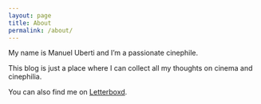 ```yaml
---
layout: page
title: About
permalink: /about/
---
```


My name is Manuel Uberti and I’m a passionate cinephile.

This blog is just a place where I can collect all my thoughts on cinema and
cinephilia.

You can also find me on [Letterboxd](https://letterboxd.com/muberti/).
